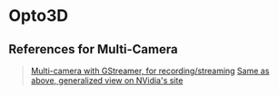 # Opto3D

## References for Multi-Camera
> [Multi-camera with GStreamer, for recording/streaming](https://developer.ridgerun.com/wiki/index.php?title=NVIDIA_GTC_2020:_How_to_build_a_multi-camera_Media_Server_for_AI_processing_on_Jetson#Running_The_Demo)
> [Same as above, generalized view on NVidia's site](https://developer.nvidia.com/blog/building-multi-camera-media-server-ai-processing-jetson/)
